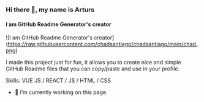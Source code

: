### Hi there 👋, my name is Arturs
#### I am GitHub Readme Generator's creator
![I am GitHub Readme Generator's creator]
(https://raw.githubusercontent.com/chadsantiago/chadsantiago/main/chad.png)

I made this project just for fun, it allows you to create nice and simple GitHub Readme files that you can copy/paste and use in your profile.

Skills: VUE JS / REACT / JS / HTML / CSS

- 🔭 I’m currently working on this page. 




